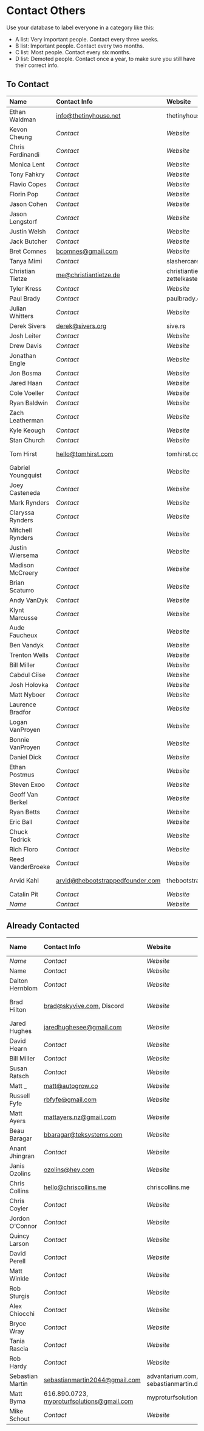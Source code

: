 # Contact Others

Use your database to label everyone in a category like this:

- A list: Very important people. Contact every three weeks.
- B list: Important people. Contact every two months.
- C list: Most people. Contact every six months.
- D list: Demoted people. Contact once a year, to make sure you still have their correct info.

## To Contact

| Name | Contact Info | Website | Location | List |
| :-- | :-- | :-- | :-- | :-: |
| Ethan Waldman | info@thetinyhouse.net | thetinyhouse.net |  | _List_ |
| Kevon Cheung | _Contact_ | _Website_ | _Location_ | _List_ |
| Chris Ferdinandi | _Contact_ | _Website_ | _Location_ | _List_ |
| Monica Lent | _Contact_ | _Website_ | _Location_ | _List_ |
| Tony Fahkry | _Contact_ | _Website_ | _Location_ | _List_ |
| Flavio Copes | _Contact_ | _Website_ | _Location_ | _List_ |
| Florin Pop | _Contact_ | _Website_ | _Location_ | _List_ |
| Jason Cohen | _Contact_ | _Website_ | _Location_ | _List_ |
| Jason Lengstorf | _Contact_ | _Website_ | _Location_ | _List_ |
| Justin Welsh | _Contact_ | _Website_ | _Location_ | _List_ |
| Jack Butcher | _Contact_ | _Website_ | _Location_ | _List_ |
| Bret Comnes | bcomnes@gmail.com | _Website_ | _Location_ | _List_ |
| Tanya Mimi | _Contact_ | slashercareer.com |  | _List_ |
| Christian Tietze | me@christiantietze.de | christiantietze.de, zettelkasten.de | _Location_ | _List_ |
| Tyler Kress | _Contact_ | _Website_ | _Location_ | _List_ |
| Paul Brady | _Contact_ | paulbrady.dev | _Location_ | _List_ |
| Julian Whitters | _Contact_ | _Website_ | Wyoming, Michigan | _List_ |
| Derek Sivers | derek@sivers.org | sive.rs | _Location_ | _List_ |
| Josh Leiter | _Contact_ | _Website_ | _Location_ | _List_ |
| Drew Davis | _Contact_ | _Website_ | _Location_ | _List_ |
| Jonathan Engle | _Contact_ | _Website_ | _Location_ | _List_ |
| Jon Bosma | _Contact_ | _Website_ | _Location_ | _List_ |
| Jared Haan | _Contact_ | _Website_ | _Location_ | _List_ |
| Cole Voeller | _Contact_ | _Website_ | _Location_ | _List_ |
| Ryan Baldwin | _Contact_ | _Website_ | _Location_ | _List_ |
| Zach Leatherman | _Contact_ | _Website_ | _Location_ | _List_ |
| Kyle Keough | _Contact_ | _Website_ | _Location_ | _List_ |
| Stan Church | _Contact_ | _Website_ | _Location_ | _List_ |
| Tom Hirst | hello@tomhirst.com | tomhirst.com | Wakefield, UK | _List_ |
| Gabriel Youngquist | _Contact_ | _Website_ | _Location_ | _List_ |
| Joey Casteneda | _Contact_ | _Website_ | _Location_ | _List_ |
| Mark Rynders | _Contact_ | _Website_ | _Location_ | _List_ |
| Claryssa Rynders | _Contact_ | _Website_ | _Location_ | _List_ |
| Mitchell Rynders | _Contact_ | _Website_ | _Location_ | _List_ |
| Justin Wiersema | _Contact_ | _Website_ | _Location_ | _List_ |
| Madison McCreery | _Contact_ | _Website_ | _Location_ | _List_ |
| Brian Scaturro | _Contact_ | _Website_ | _Location_ | _List_ |
| Andy VanDyk | _Contact_ | _Website_ | _Location_ | _List_ |
| Klynt Marcusse | _Contact_ | _Website_ | _Location_ | _List_ |
| Aude Faucheux | _Contact_ | _Website_ | _Location_ | _List_ |
| Ben Vandyk | _Contact_ | _Website_ | _Location_ | _List_ |
| Trenton Wells | _Contact_ | _Website_ | _Location_ | _List_ |
| Bill Miller | _Contact_ | _Website_ | _Location_ | _List_ |
| Cabdul Ciise | _Contact_ | _Website_ | _Location_ | _List_ |
| Josh Holovka | _Contact_ | _Website_ | _Location_ | _List_ |
| Matt Nyboer | _Contact_ | _Website_ | _Location_ | _List_ |
| Laurence Bradfor | _Contact_ | _Website_ | _Location_ | _List_ |
| Logan VanProyen | _Contact_ | _Website_ | _Location_ | _List_ |
| Bonnie VanProyen | _Contact_ | _Website_ | _Location_ | _List_ |
| Daniel Dick | _Contact_ | _Website_ | _Location_ | _List_ |
| Ethan Postmus | _Contact_ | _Website_ | _Location_ | _List_ |
| Steven Exoo | _Contact_ | _Website_ | _Location_ | _List_ |
| Geoff Van Berkel | _Contact_ | _Website_ | _Location_ | _List_ |
| Ryan Betts | _Contact_ | _Website_ | _Location_ | _List_ |
| Eric Ball | _Contact_ | _Website_ | _Location_ | _List_ |
| Chuck Tedrick | _Contact_ | _Website_ | _Location_ | _List_ |
| Rich Floro | _Contact_ | _Website_ | _Location_ | _List_ |
| Reed VanderBroeke | _Contact_ | _Website_ | _Location_ | _List_ |
| Arvid Kahl | arvid@thebootstrappedfounder.com | thebootstrappedfounder.com | Düsseldorf, Germany | D |
| Catalin Pit | _Contact_ | _Website_ | _Location_ | _List_ |
| _Name_ | _Contact_ | _Website_ | _Location_ | _List_ |

## Already Contacted

| Name | Contact Info | Website | Location | Last Contacted |
| :-- | :-- | :-- | :-- | --: |
| _Name_ | _Contact_ | _Website_ | _Location_ | _Date_ |
| Name | _Contact_ | _Website_ | _Location_ | _Date_ |
| Dalton Hernblom | _Contact_ | _Website_ | _Location_ | _Date_ |
| Brad Hilton | brad@skyvive.com, Discord | _Website_ | Salt Lake City, Utah | _Date_ |
| Jared Hughes | jaredhughesee@gmail.com | _Website_ | _Location_ | _Date_ |
| David Hearn | _Contact_ | _Website_ | _Location_ | _Date_ |
| Bill Miller | _Contact_ | _Website_ | _Location_ | _Date_ |
| Susan Ratsch | _Contact_ | _Website_ | _Location_ | _Date_ |
| Matt \_ | matt@autogrow.co | _Website_ | _Location_ | _Date_ |
| Russell Fyfe | rbfyfe@gmail.com | _Website_ | _Location_ | _Date_ |
| Matt Ayers | mattayers.nz@gmail.com | _Website_ | _Location_ | _Date_ |
| Beau Baragar | bbaragar@teksystems.com | _Website_ | _Location_ | _Date_ |
| Anant Jhingran | _Contact_ | _Website_ | _Location_ | _Date_ |
| Janis Ozolins | ozolins@hey.com | _Website_ | _Location_ | _Date_ |
| Chris Collins | hello@chriscollins.me | chriscollins.me | _Location_ | 2021-02-08 |
| Chris Coyier | _Contact_ | _Website_ | _Location_ | _Date_ |
| Jordon O'Connor | _Contact_ | _Website_ | _Location_ | _Date_ |
| Quincy Larson | _Contact_ | _Website_ | _Location_ | _Date_ |
| David Perell | _Contact_ | _Website_ | _Location_ | _Date_ |
| Matt Winkle | _Contact_ | _Website_ | _Location_ | _Date_ |
| Rob Sturgis | _Contact_ | _Website_ | _Location_ | _Date_ |
| Alex Chiocchi | _Contact_ | _Website_ | _Location_ | _Date_ |
| Bryce Wray | _Contact_ | _Website_ | _Location_ | _Date_ |
| Tania Rascia | _Contact_ | _Website_ | _Location_ | _Date_ |
| Rob Hardy | _Contact_ | _Website_ | _Location_ | _Date_ |
| Sebastian Martin | sebastianmartin2044@gmail.com | advantarium.com, sebastianmartin.dev | Munich, Germany | 2021-02-23 |
| Matt Byma | 616.890.0723, myproturfsolutions@gmail.com | myproturfsolutions.com | Walker, Michigan | 2021-02-23 |
| Mike Schout | _Contact_ | _Website_ | Zeeland, MI | 2021-02-26 |

